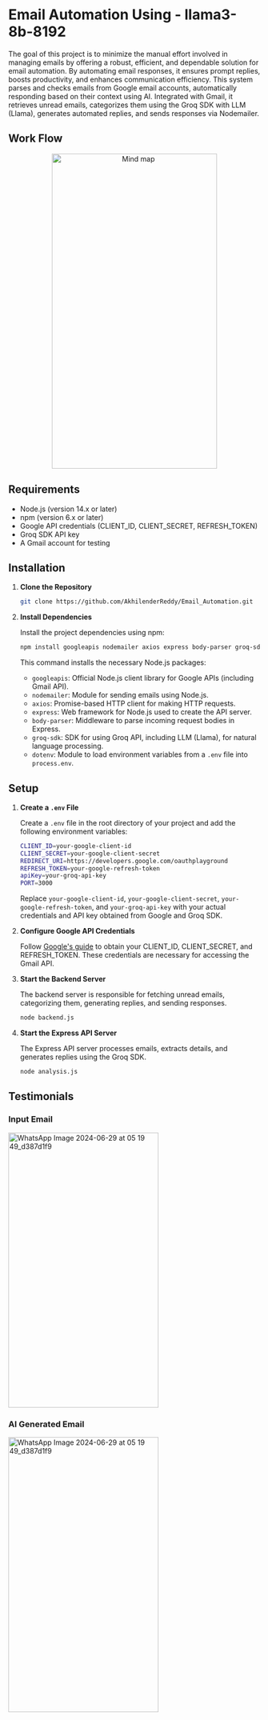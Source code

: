 # Email Automation Using - llama3-8b-8192

The goal of this project is to minimize the manual effort involved in managing emails by offering a robust, efficient, and dependable solution for email automation. By automating email responses, it ensures prompt replies, boosts productivity, and enhances communication efficiency. This system parses and checks emails from Google email accounts, automatically responding based on their context using AI. Integrated with Gmail, it retrieves unread emails, categorizes them using the Groq SDK with LLM (Llama), generates automated replies, and sends responses via Nodemailer.

## Work Flow

<div align="center">
  <img src="https://github.com/AkhilenderReddy/Email_Automation/assets/99494371/5c5c8f68-4110-4454-8586-6cdcb69fa3b5" alt="Mind map" width="330" height="630">
</div>

## Requirements

- Node.js (version 14.x or later)
- npm (version 6.x or later)
- Google API credentials (CLIENT_ID, CLIENT_SECRET, REFRESH_TOKEN)
- Groq SDK API key
- A Gmail account for testing

## Installation

1. **Clone the Repository**

   ```sh
   git clone https://github.com/AkhilenderReddy/Email_Automation.git

2. **Install Dependencies**

   Install the project dependencies using npm:

   ```sh
   npm install googleapis nodemailer axios express body-parser groq-sdk dotenv
   ```

   This command installs the necessary Node.js packages:

   - `googleapis`: Official Node.js client library for Google APIs (including Gmail API).
   - `nodemailer`: Module for sending emails using Node.js.
   - `axios`: Promise-based HTTP client for making HTTP requests.
   - `express`: Web framework for Node.js used to create the API server.
   - `body-parser`: Middleware to parse incoming request bodies in Express.
   - `groq-sdk`: SDK for using Groq API, including LLM (Llama), for natural language processing.
   - `dotenv`: Module to load environment variables from a `.env` file into `process.env`.

## Setup

1. **Create a `.env` File**

   Create a `.env` file in the root directory of your project and add the following environment variables:

   ```sh
   CLIENT_ID=your-google-client-id
   CLIENT_SECRET=your-google-client-secret
   REDIRECT_URI=https://developers.google.com/oauthplayground
   REFRESH_TOKEN=your-google-refresh-token
   apiKey=your-groq-api-key
   PORT=3000
   ```

   Replace `your-google-client-id`, `your-google-client-secret`, `your-google-refresh-token`, and `your-groq-api-key` with your actual credentials and API key obtained from Google and Groq SDK.

2. **Configure Google API Credentials**

   Follow [Google's guide](https://developers.google.com/gmail/api/quickstart/nodejs) to obtain your CLIENT_ID, CLIENT_SECRET, and REFRESH_TOKEN. These credentials are necessary for accessing the Gmail API.

3. **Start the Backend Server**

   The backend server is responsible for fetching unread emails, categorizing them, generating replies, and sending responses.

   ```sh
   node backend.js
   ```

4. **Start the Express API Server**

   The Express API server processes emails, extracts details, and generates replies using the Groq SDK.

   ```sh
   node analysis.js
   ```


## Testimonials

### Input Email 

  <img src="https://github.com/AkhilenderReddy/Email_Automation/assets/99494371/a29012fc-1052-4cac-a585-734fb0a62b8b" alt="WhatsApp Image 2024-06-29 at 05 19 49_d387d1f9" width="300" height="550">

### AI Generated Email

   <img src="https://github.com/AkhilenderReddy/Email_Automation/assets/99494371/93e59735-d82a-4730-802b-e66b2634e3fc" alt="WhatsApp Image 2024-06-29 at 05 19 49_d387d1f9"  width="300" height="550">
